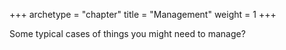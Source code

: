 +++
archetype = "chapter"
title = "Management"
weight = 1 
+++

Some typical cases of things you might need to manage?
